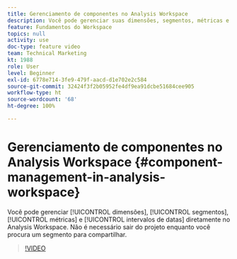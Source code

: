 ```yaml
---
title: Gerenciamento de componentes no Analysis Workspace
description: Você pode gerenciar suas dimensões, segmentos, métricas e intervalos de datas diretamente no Analysis Workspace. Não é necessário sair do projeto enquanto você procura um segmento para compartilhar.
feature: Fundamentos do Workspace
topics: null
activity: use
doc-type: feature video
team: Technical Marketing
kt: 1988
role: User
level: Beginner
exl-id: 6778e714-3fe9-479f-aacd-d1e702e2c584
source-git-commit: 32424f3f2b05952fe4df9ea91dcbe51684cee905
workflow-type: ht
source-wordcount: '68'
ht-degree: 100%

---
```


# Gerenciamento de componentes no Analysis Workspace {#component-management-in-analysis-workspace}

Você pode gerenciar [!UICONTROL dimensões], [!UICONTROL segmentos], [!UICONTROL métricas] e [!UICONTROL intervalos de datas] diretamente no Analysis Workspace. Não é necessário sair do projeto enquanto você procura um segmento para compartilhar.

>[!VIDEO](https://video.tv.adobe.com/v/24095/?quality=12)
